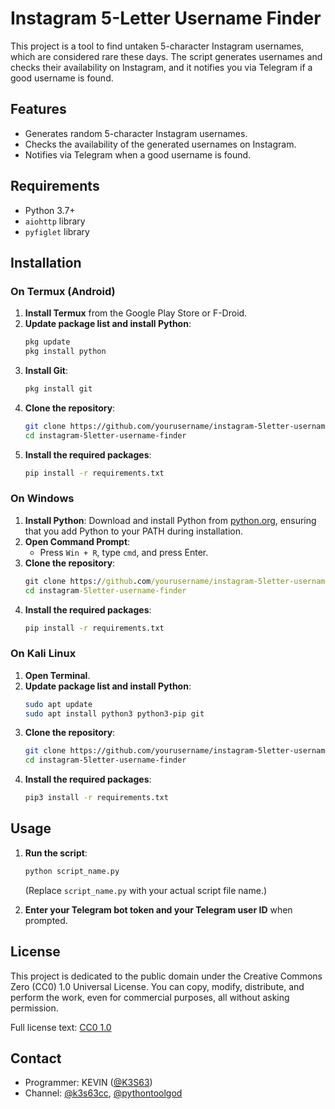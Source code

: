 # Instagram 5-Letter Username Finder

This project is a tool to find untaken 5-character Instagram usernames, which are considered rare these days. The script generates usernames and checks their availability on Instagram, and it notifies you via Telegram if a good username is found.

## Features

- Generates random 5-character Instagram usernames.
- Checks the availability of the generated usernames on Instagram.
- Notifies via Telegram when a good username is found.

## Requirements

- Python 3.7+
- `aiohttp` library
- `pyfiglet` library

## Installation

### On Termux (Android)

1. **Install Termux** from the Google Play Store or F-Droid.
2. **Update package list and install Python**:
    ```bash
    pkg update
    pkg install python
    ```
3. **Install Git**:
    ```bash
    pkg install git
    ```
4. **Clone the repository**:
    ```bash
    git clone https://github.com/yourusername/instagram-5letter-username-finder.git
    cd instagram-5letter-username-finder
    ```
5. **Install the required packages**:
    ```bash
    pip install -r requirements.txt
    ```

### On Windows

1. **Install Python**: Download and install Python from [python.org](https://www.python.org/), ensuring that you add Python to your PATH during installation.
2. **Open Command Prompt**:
    - Press `Win + R`, type `cmd`, and press Enter.
3. **Clone the repository**:
    ```cmd
    git clone https://github.com/yourusername/instagram-5letter-username-finder.git
    cd instagram-5letter-username-finder
    ```
4. **Install the required packages**:
    ```cmd
    pip install -r requirements.txt
    ```

### On Kali Linux

1. **Open Terminal**.
2. **Update package list and install Python**:
    ```bash
    sudo apt update
    sudo apt install python3 python3-pip git
    ```
3. **Clone the repository**:
    ```bash
    git clone https://github.com/yourusername/instagram-5letter-username-finder.git
    cd instagram-5letter-username-finder
    ```
4. **Install the required packages**:
    ```bash
    pip3 install -r requirements.txt
    ```

## Usage

1. **Run the script**:
    ```bash
    python script_name.py
    ```
    (Replace `script_name.py` with your actual script file name.)

2. **Enter your Telegram bot token and your Telegram user ID** when prompted.

## License

This project is dedicated to the public domain under the Creative Commons Zero (CC0) 1.0 Universal License. You can copy, modify, distribute, and perform the work, even for commercial purposes, all without asking permission.

Full license text: [CC0 1.0](https://creativecommons.org/publicdomain/zero/1.0/legalcode)

## Contact

- Programmer: KEVIN ([@K3S63](https://t.me/K3S63))
- Channel: [@k3s63cc](https://t.me/k3s63), [@pythontoolgod](https://t.me/pythontoolgod)
